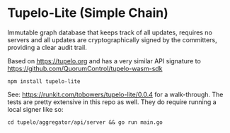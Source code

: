# Tupelo-Lite (Simple Chain)

Immutable graph database that keeps track of all updates, requires no servers and all updates are cryptographically signed by the committers, providing a clear audit trail.

Based on https://tupelo.org and has a very similar API signature to https://github.com/QuorumControl/tupelo-wasm-sdk

```
npm install tupelo-lite
```

See: https://runkit.com/tobowers/tupelo-lite/0.0.4 for a walk-through. The tests are pretty extensive in this repo as well. They do require running a local signer like so:

```
cd tupelo/aggregator/api/server && go run main.go
```